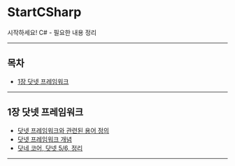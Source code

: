 # StartCSharp
시작하세요! C# - 필요한 내용 정리

---

## 목차
- [1장 닷넷 프레임워크](#1장-닷넷-프레임워크)

---
   
## 1장 닷넷 프레임워크
- [닷넷 프레임워크와 관련된 용어 정의](./Contents/Chapter_01_DotNET_1.md)
- [닷넷 프레임워크 개념](./Contents/Chapter_01_DotNET_2.md)
- [닷네 코어, 닷넷 5/6, 정리](./Contents/Chapter_01_DotNET_3.md)
---

